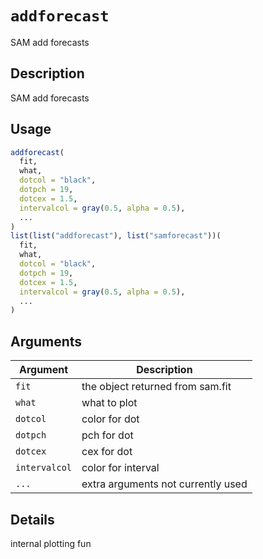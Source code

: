 # `addforecast`

SAM add forecasts


## Description

SAM add forecasts


## Usage

```r
addforecast(
  fit,
  what,
  dotcol = "black",
  dotpch = 19,
  dotcex = 1.5,
  intervalcol = gray(0.5, alpha = 0.5),
  ...
)
list(list("addforecast"), list("samforecast"))(
  fit,
  what,
  dotcol = "black",
  dotpch = 19,
  dotcex = 1.5,
  intervalcol = gray(0.5, alpha = 0.5),
  ...
)
```


## Arguments

Argument      |Description
------------- |----------------
`fit`     |     the object returned from sam.fit
`what`     |     what to plot
`dotcol`     |     color for dot
`dotpch`     |     pch for dot
`dotcex`     |     cex for dot
`intervalcol`     |     color for interval
`...`     |     extra arguments not currently used


## Details

internal plotting fun


